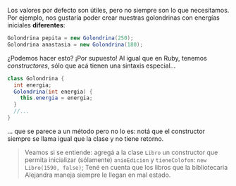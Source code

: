 Los valores por defecto son útiles, pero no siempre son lo que necesitamos. Por ejemplo, nos gustaría poder crear nuestras golondrinas con energías iniciales **diferentes**:

```java
Golondrina pepita = new Golondrina(250);
Golondrina anastasia = new Golondrina(180);
```

¿Podemos hacer esto? ¡Por supuesto! Al igual que en Ruby, tenemos _constructores_, sólo que acá tienen una sintaxis especial...

```java
class Golondrina {
  int energia;
  Golondrina(int energia) {
    this.energia = energia;
  }
  //...
}
```

... que se parece a un método pero no lo es: notá que el constructor siempre se llama igual que la clase y no tiene retorno. 

> Veamos si se entiende: agregá a la clase `Libro` un constructor que permita inicializar (sólamente) `anioEdicion` y `tieneColofon`: `new Libro(1590, false)`;
> Tené en cuenta que los libros que la bibliotecaria Alejandra maneja siempre le llegan en mal estado. 

